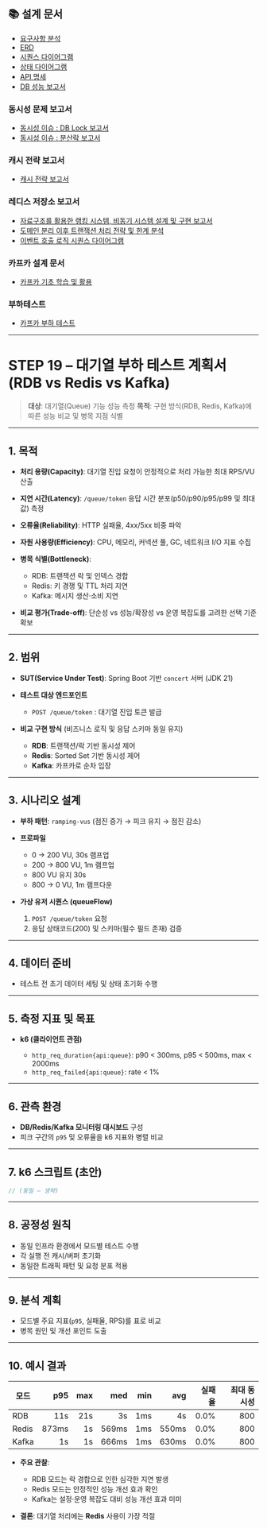 ## 📚 설계 문서
- [요구사항 분석](1_requirements.md)
- [ERD](2_erd.md)
- [시퀀스 다이어그램](3_sequence_diagram.md)
- [상태 다이어그램](4_state_diagram.md)
- [API 명세](https://joyseohee.github.io/hhplus-concert-server)
- [DB 성능 보고서](5_db_report.md)
### 동시성 문제 보고서
- [동시성 이슈 : DB Lock 보고서](6_db_race_condition_report.md)
- [동시성 이슈 : 분산락 보고서](7_redis_distributed_lock_report.md)
### 캐시 전략 보고서
- [캐시 전략 보고서](8_redis_cash_report.md)
### 레디스 저장소 보고서
- [자료구조를 활용한 랭킹 시스템, 비동기 시스템 설계 및 구현 보고서](9_redis_datastructure.md)
- [도메인 분리 이후 트랜잭션 처리 전략 및 한계 분석](10_edd_transaction_doc.md)
- [이벤트 호출 로직 시퀀스 다이어그램](11_event_call_sequence_diagram.md)
### 카프카 설계 문서
- [카프카 기초 학습 및 활용](12_kafka.md)
### 부하테스트
- [카프카 부하 테스트](13_load_test.md)



---

# STEP 19 – 대기열 부하 테스트 계획서 (RDB vs Redis vs Kafka)

> **대상**: 대기열(Queue) 기능 성능 측정
> **목적**: 구현 방식(RDB, Redis, Kafka)에 따른 성능 비교 및 병목 지점 식별

---

## 1. 목적

* **처리 용량(Capacity)**: 대기열 진입 요청이 안정적으로 처리 가능한 최대 RPS/VU 산출
* **지연 시간(Latency)**: `/queue/token` 응답 시간 분포(p50/p90/p95/p99 및 최대값) 측정
* **오류율(Reliability)**: HTTP 실패율, 4xx/5xx 비중 파악
* **자원 사용량(Efficiency)**: CPU, 메모리, 커넥션 풀, GC, 네트워크 I/O 지표 수집
* **병목 식별(Bottleneck)**:

  * RDB: 트랜잭션 락 및 인덱스 경합
  * Redis: 키 경쟁 및 TTL 처리 지연
  * Kafka: 메시지 생산·소비 지연
* **비교 평가(Trade-off)**: 단순성 vs 성능/확장성 vs 운영 복잡도를 고려한 선택 기준 확보

---

## 2. 범위

* **SUT(Service Under Test)**: Spring Boot 기반 `concert` 서버 (JDK 21)
* **테스트 대상 엔드포인트**

  * `POST /queue/token` : 대기열 진입 토큰 발급
* **비교 구현 방식** (비즈니스 로직 및 응답 스키마 동일 유지)

  * **RDB**: 트랜잭션/락 기반 동시성 제어
  * **Redis**: Sorted Set 기반 동시성 제어
  * **Kafka**: 카프카로 순차 입장

---

## 3. 시나리오 설계

* **부하 패턴**: `ramping-vus` (점진 증가 → 피크 유지 → 점진 감소)
* **프로파일**

  * 0 → 200 VU, 30s 램프업
  * 200 → 800 VU, 1m 램프업
  * 800 VU 유지 30s
  * 800 → 0 VU, 1m 램프다운
* **가상 유저 시퀀스 (queueFlow)**

  1. `POST /queue/token` 요청
  2. 응답 상태코드(200) 및 스키마(필수 필드 존재) 검증

---

## 4. 데이터 준비

* 테스트 전 초기 데이터 세팅 및 상태 초기화 수행

---

## 5. 측정 지표 및 목표

* **k6 (클라이언트 관점)**

  * `http_req_duration{api:queue}`: p90 < 300ms, p95 < 500ms, max < 2000ms
  * `http_req_failed{api:queue}`: rate < 1%

---

## 6. 관측 환경

* **DB/Redis/Kafka 모니터링 대시보드** 구성
* 피크 구간의 `p95` 및 오류율을 k6 지표와 병렬 비교

---

## 7. k6 스크립트 (초안)

```js
// (동일 – 생략)
```

---

## 8. 공정성 원칙

* 동일 인프라 환경에서 모드별 테스트 수행
* 각 실행 전 캐시/버퍼 초기화
* 동일한 트래픽 패턴 및 요청 분포 적용

---

## 9. 분석 계획

* 모드별 주요 지표(`p95`, 실패율, RPS)를 표로 비교
* 병목 원인 및 개선 포인트 도출

---

## 10. 예시 결과

| 모드    |       p95 | max |   med | min |   avg |  실패율 | 최대 동시성 |
| ----- |----------:| --: | ----: | --: | ----: | ---: | -----: |
| RDB   |       11s | 21s |    3s | 1ms |    4s | 0.0% |    800 |
| Redis |     873ms |  1s | 569ms | 1ms | 550ms | 0.0% |    800 |
| Kafka |        1s |  1s | 666ms | 1ms | 630ms | 0.0% |    800 |

* **주요 관찰**:

  * RDB 모드는 락 경합으로 인한 심각한 지연 발생
  * Redis 모드는 안정적인 성능 개선 효과 확인
  * Kafka는 설정·운영 복잡도 대비 성능 개선 효과 미미

* **결론**: 대기열 처리에는 **Redis** 사용이 가장 적절
